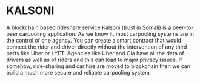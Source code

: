 # KALSONI
A blockchain based rideshare service 
Kalsoni (trust in Somali) is a peer-to-peer carpooling application. As we know it, most carpooling systems are in the control of one agency. You can create a smart contract that would connect the rider and driver directly without the intervention of any third party like Uber or LYFT. Agencies like Uber and Ola have all the data of drivers as well as of riders and this can lead to major privacy issues. If somehow, ride-sharing and car hire are moved to blockchain then we can build a much more secure and reliable carpooling system
